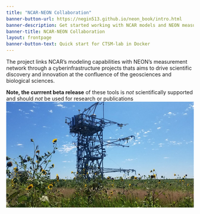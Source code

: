 ```yaml
---
title: "NCAR-NEON Collaboration"
banner-button-url: https://negin513.github.io/neon_book/intro.html
banner-description: Get started working with NCAR models and NEON measurements
banner-title: NCAR-NEON Collaboration
layout: frontpage
banner-button-text: Quick start for CTSM-lab in Docker
---
```

The project links NCAR’s modeling capabilities with NEON’s measurement network through a cyberinfrastructure projects thats aims to drive scientific discovery and innovation at the confluence of the geosciences and biological sciences.

**Note, the currrent beta release** of these tools is _not_ scientifically supported and should _not_ be used for research or publications
<img src="images/STER_tower.png" alt="NEON flux tower at Sterling, CO [STER]. " style="display: block; margin: auto;">

